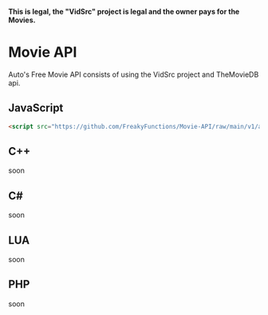 <b>This is legal, the "VidSrc" project is legal and the owner pays for the Movies.</b>
# Movie API
Auto's Free Movie API consists of using the VidSrc project and TheMovieDB api.
## JavaScript
```html
<script src="https://github.com/FreakyFunctions/Movie-API/raw/main/v1/api.js"></script>
```
## C++
soon
## C#
soon
## LUA
soon
## PHP
soon
